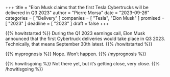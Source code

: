 +++
title     			= "Elon Musk claims that the first Tesla Cybertrucks will be delivered in Q3 2023"
author  		  = "Pierre Morsa"
date 		      = "2023-09-26"
categories 		= [ "Delivery" ]
companies			= [ "Tesla", "Elon Musk" ]
promised			= [ "2023" ]
deadline				= [ "2023" ]
draft      		= false
+++

{{% howitstarted %}}
During the Q1 2023 earnings call, Elon Musk announced that the first Cybertruck deliveries would take place in Q3 2023. Technically, that means September 30th latest.
{{% /howitstarted %}}

<!--more-->

{{% myprognosis %}}
Nope. Won’t happen.
{{% /myprognosis %}}

{{% howitisgoing %}}
Not there yet, but it’s getting close, very close.
{{% /howitisgoing %}}